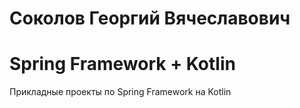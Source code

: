 # Соколов Георгий Вячеславович
# Spring Framework + Kotlin

Прикладные проекты по Spring Framework на Kotlin
